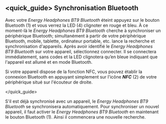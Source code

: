 ﻿## <quick_guide> Synchronisation Bluetooth

Avec votre *Energy Headphones BT9 Bluetooth* éteint appuyez sur le bouton Bluetooth (1) et vous verrez la LED (4) clignoter en rouge et bleu. À ce moment-là le *Energy Headphones BT9 Bluetooth* cherche à synchroniser un périphérique Bluetooth; simultanément à partir de votre périphérique Bluetooth, mobile, tablette, ordinateur portable, etc. lance la recherche et synchronisation d'appareils. Après avoir identifié le *Energy Headphones BT9 Bluetooth* sur votre appareil, sélectionnez connecter. Il se connectera immédiatement, sans codes et la LED clignotera qu’en bleue indiquant que l'appareil est allumé et en mode Bluetooth.

Si votre appareil dispose de la fonction NFC, vous pouvez établir la connexion Bluetooth en appuyant simplement sur l'icône ***NFC*** (2) de votre périphérique situé sur l'écouteur de droite.

</quick_guide>

S'il est déjà synchronisé avec un appareil, le *Energy Headphones BT9 Bluetooth* se synchronisera automatiquement. Pour synchroniser un nouvel appareil, il faut activer le *Energy Headphones BT9 Bluetooth* en maintenant le bouton Bluetooth (1). Ainsi il commencera une nouvelle recherche.
